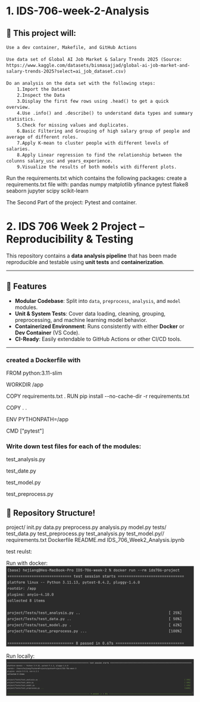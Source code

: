 # 1. IDS-706-week-2-Analysis

## 🚀  This project will:
    
    Use a dev container, Makefile, and GitHub Actions
    
    Use data set of Global AI Job Market & Salary Trends 2025 (Source: https://www.kaggle.com/datasets/bismasajjad/global-ai-job-market-and-salary-trends-2025?select=ai_job_dataset.csv)
    
    Do an analysis on the data set with the following steps:
        1.Import the Dataset
        2.Inspect the Data
        3.Display the first few rows using .head() to get a quick overview.
        4.Use .info() and .describe() to understand data types and summary statistics.
        5.Check for missing values and duplicates.
        6.Basic Filtering and Grouping of high salary group of people and average of different roles.
        7.Apply K-mean to cluster people with different levels of salaries.
        8.Apply Linear regression to find the relationship between the colunns salary_usc and years_experience.
        9.Visualize the results of both models with different plots.


Run the requirements.txt which contains the following packages:
create a requirements.txt file with:
pandas
numpy
matplotlib
yfinance
pytest
flake8
seaborn
jupyter
scipy
scikit-learn

The Second Part of the project: Pytest and container.
# 2. IDS 706 Week 2 Project – Reproducibility & Testing

This repository contains a **data analysis pipeline** that has been made reproducible and testable using **unit tests** and **containerization**.  

---

## 🚀 Features
- **Modular Codebase**: Split into `data`, `preprocess`, `analysis`, and `model` modules.  
- **Unit & System Tests**: Cover data loading, cleaning, grouping, preprocessing, and machine learning model behavior.  
- **Containerized Environment**: Runs consistently with either **Docker** or **Dev Container** (VS Code).  
- **CI-Ready**: Easily extendable to GitHub Actions or other CI/CD tools.  

---
### created a Dockerfile with 

FROM python:3.11-slim

WORKDIR /app

COPY requirements.txt .
RUN pip install --no-cache-dir -r requirements.txt

COPY . .

ENV PYTHONPATH=/app

CMD ["pytest"]

### Write down test files for each of the modules:
 test_analysis.py

 test_date.py

 test_model.py

 test_preprocess.py

## 📂 Repository Structure!
project/
init.py
data.py
preprocess.py
analysis.py
model.py
tests/
test_data.py
test_preprocess.py
test_analysis.py
test_model.py//
requirements.txt
Dockerfile
README.md
IDS_706_Week2_Analysis.ipynb

test reulst:

Run with docker:
![](pics/dockerfile_test_result.png)


Run locally:
![](pics/local_test_result.jpeg)
